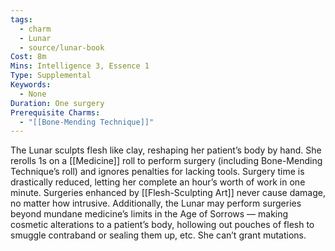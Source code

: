```yaml
---
tags:
  - charm
  - Lunar
  - source/lunar-book
Cost: 8m
Mins: Intelligence 3, Essence 1
Type: Supplemental
Keywords:
  - None
Duration: One surgery
Prerequisite Charms:
  - "[[Bone-Mending Technique]]"
---
```

The Lunar sculpts flesh like clay, reshaping her patient’s body by hand. She rerolls 1s on a [[Medicine]] roll to perform surgery (including Bone-Mending Technique’s roll) and ignores penalties for lacking tools. Surgery time is drastically reduced, letting her complete an hour’s worth of work in one minute. Surgeries enhanced by [[Flesh-Sculpting Art]] never cause damage, no matter how intrusive. Additionally, the Lunar may perform surgeries beyond mundane medicine’s limits in the Age of Sorrows — making cosmetic alterations to a patient’s body, hollowing out pouches of flesh to smuggle contraband or sealing them up, etc. She can’t grant mutations.